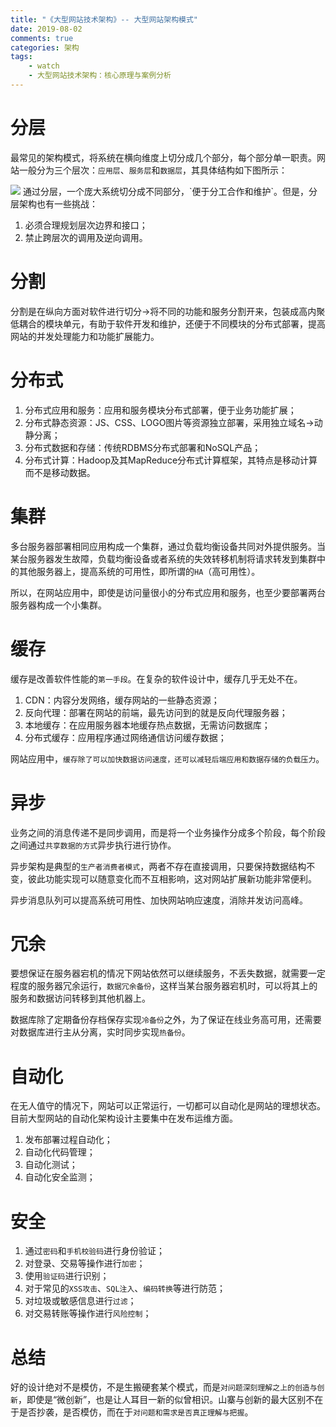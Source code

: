 ```yaml
---
title: "《大型网站技术架构》-- 大型网站架构模式"
date: 2019-08-02
comments: true
categories: 架构
tags:
    - watch
    - 大型网站技术架构：核心原理与案例分析
---
```


# 分层
最常见的架构模式，将系统在横向维度上切分成几个部分，每个部分单一职责。网站一般分为三个层次：`应用层`、`服务层`和`数据层`，其具体结构如下图所示：
<!-- more -->
<img src="/images/Framework/011.png">
通过分层，一个庞大系统切分成不同部分，`便于分工合作和维护`。但是，分层架构也有一些挑战：

1. 必须合理规划层次边界和接口；
2. 禁止跨层次的调用及逆向调用。

# 分割
分割是在纵向方面对软件进行切分->将不同的功能和服务分割开来，包装成高内聚低耦合的模块单元，有助于软件开发和维护，还便于不同模块的分布式部署，提高网站的并发处理能力和功能扩展能力。

# 分布式
1. 分布式应用和服务：应用和服务模块分布式部署，便于业务功能扩展；
2. 分布式静态资源：JS、CSS、LOGO图片等资源独立部署，采用独立域名->动静分离；
3. 分布式数据和存储：传统RDBMS分布式部署和NoSQL产品；
4. 分布式计算：Hadoop及其MapReduce分布式计算框架，其特点是移动计算而不是移动数据。

# 集群
多台服务器部署相同应用构成一个集群，通过负载均衡设备共同对外提供服务。当某台服务器发生故障，负载均衡设备或者系统的失效转移机制将请求转发到集群中的其他服务器上，提高系统的可用性，即所谓的`HA`（高可用性）。

所以，在网站应用中，即使是访问量很小的分布式应用和服务，也至少要部署两台服务器构成一个小集群。

# 缓存
缓存是改善软件性能的`第一手段`。在复杂的软件设计中，缓存几乎无处不在。
1. CDN：内容分发网络，缓存网站的一些静态资源；
2. 反向代理：部署在网站的前端，最先访问到的就是反向代理服务器；
3. 本地缓存：在应用服务器本地缓存热点数据，无需访问数据库；
4. 分布式缓存：应用程序通过网络通信访问缓存数据；

网站应用中，`缓存除了可以加快数据访问速度，还可以减轻后端应用和数据存储的负载压力`。

# 异步
业务之间的消息传递不是同步调用，而是将一个业务操作分成多个阶段，每个阶段之间通过`共享数据的方式`异步执行进行协作。

异步架构是典型的`生产者消费者模式`，两者不存在直接调用，只要保持数据结构不变，彼此功能实现可以随意变化而不互相影响，这对网站扩展新功能非常便利。

异步消息队列可以提高系统可用性、加快网站响应速度，消除并发访问高峰。

# 冗余
要想保证在服务器宕机的情况下网站依然可以继续服务，不丢失数据，就需要一定程度的服务器冗余运行，`数据冗余备份`，这样当某台服务器宕机时，可以将其上的服务和数据访问转移到其他机器上。

数据库除了定期备份存档保存实现`冷备份`之外，为了保证在线业务高可用，还需要对数据库进行主从分离，实时同步实现`热备份`。

# 自动化
在无人值守的情况下，网站可以正常运行，一切都可以自动化是网站的理想状态。目前大型网站的自动化架构设计主要集中在发布运维方面。　
1. 发布部署过程自动化；
2. 自动化代码管理；
3. 自动化测试；
4. 自动化安全监测；

# 安全
1. 通过`密码`和`手机校验码`进行身份验证；
2. 对登录、交易等操作进行`加密`；
3. 使用`验证码`进行识别；
4. 对于常见的`XSS攻击`、`SQL注入`、`编码转换`等进行防范；
5. 对垃圾或敏感信息进行`过滤`；
6. 对交易转账等操作进行`风险控制`；

# 总结
好的设计绝对不是模仿，不是生搬硬套某个模式，而是`对问题深刻理解之上的创造与创新`，即使是“微创新”，也是让人耳目一新的似曾相识。山寨与创新的最大区别不在于是否抄袭，是否模仿，而在于`对问题和需求是否真正理解与把握`。